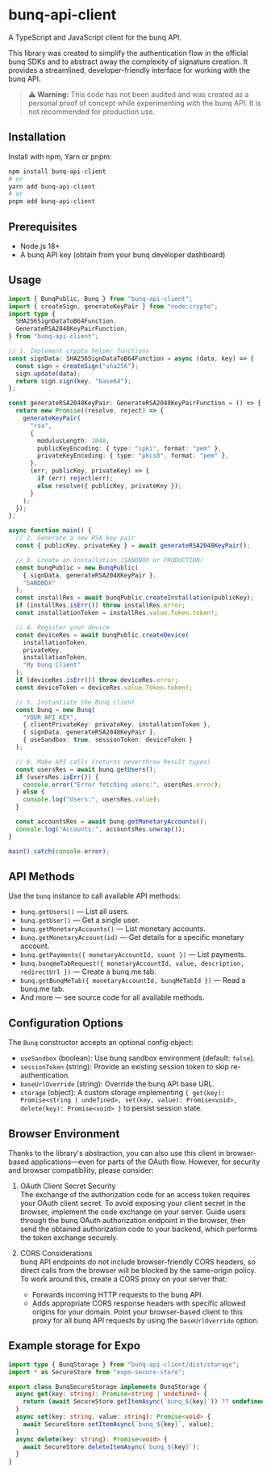 # bunq-api-client

A TypeScript and JavaScript client for the bunq API.

This library was created to simplify the authentication flow in the official bunq SDKs and to abstract away the complexity of signature creation. It provides a streamlined, developer-friendly interface for working with the bunq API.

> **⚠️ Warning:** This code has not been audited and was created as a personal proof of concept while experimenting with the bunq API. It is not recommended for production use.

## Installation

Install with npm, Yarn or pnpm:

```bash
npm install bunq-api-client
# or
yarn add bunq-api-client
# or
pnpm add bunq-api-client
```

## Prerequisites

- Node.js 18+
- A bunq API key (obtain from your bunq developer dashboard)

## Usage

```ts
import { BunqPublic, Bunq } from "bunq-api-client";
import { createSign, generateKeyPair } from "node:crypto";
import type {
  SHA256SignDataToB64Function,
  GenerateRSA2048KeyPairFunction,
} from "bunq-api-client";

// 1. Implement crypto helper functions
const signData: SHA256SignDataToB64Function = async (data, key) => {
  const sign = createSign("sha256");
  sign.update(data);
  return sign.sign(key, "base64");
};

const generateRSA2048KeyPair: GenerateRSA2048KeyPairFunction = () => {
  return new Promise((resolve, reject) => {
    generateKeyPair(
      "rsa",
      {
        modulusLength: 2048,
        publicKeyEncoding: { type: "spki", format: "pem" },
        privateKeyEncoding: { type: "pkcs8", format: "pem" },
      },
      (err, publicKey, privateKey) => {
        if (err) reject(err);
        else resolve({ publicKey, privateKey });
      }
    );
  });
};

async function main() {
  // 2. Generate a new RSA key pair
  const { publicKey, privateKey } = await generateRSA2048KeyPair();

  // 3. Create an installation (SANDBOX or PRODUCTION)
  const bunqPublic = new BunqPublic(
    { signData, generateRSA2048KeyPair },
    "SANDBOX"
  );
  const installRes = await bunqPublic.createInstallation(publicKey);
  if (installRes.isErr()) throw installRes.error;
  const installationToken = installRes.value.Token.token!;

  // 4. Register your device
  const deviceRes = await bunqPublic.createDevice(
    installationToken,
    privateKey,
    installationToken,
    "My bunq Client"
  );
  if (deviceRes.isErr()) throw deviceRes.error;
  const deviceToken = deviceRes.value.Token.token!;

  // 5. Instantiate the Bunq client
  const bunq = new Bunq(
    "YOUR_API_KEY",
    { clientPrivateKey: privateKey, installationToken },
    { signData, generateRSA2048KeyPair },
    { useSandbox: true, sessionToken: deviceToken }
  );

  // 6. Make API calls (returns neverthrow Result types)
  const usersRes = await bunq.getUsers();
  if (usersRes.isErr()) {
    console.error("Error fetching users:", usersRes.error);
  } else {
    console.log("Users:", usersRes.value);
  }

  const accountsRes = await bunq.getMonetaryAccounts();
  console.log("Accounts:", accountsRes.unwrap());
}

main().catch(console.error);
```

## API Methods

Use the `bunq` instance to call available API methods:

- `bunq.getUsers()` &mdash; List all users.
- `bunq.getUser()` &mdash; Get a single user.
- `bunq.getMonetaryAccounts()` &mdash; List monetary accounts.
- `bunq.getMonetaryAccount(id)` &mdash; Get details for a specific monetary account.
- `bunq.getPayments({ monetaryAccountId, count })` &mdash; List payments.
- `bunq.bunqmeTabRequest({ monetaryAccountId, value, description, redirectUrl })` &mdash; Create a bunq.me tab.
- `bunq.getBunqMeTab({ monetaryAccountId, bunqMeTabId })` &mdash; Read a bunq.me tab.
- And more &mdash; see source code for all available methods.

## Configuration Options

The `Bunq` constructor accepts an optional config object:

- `useSandbox` (boolean): Use bunq sandbox environment (default: `false`).
- `sessionToken` (string): Provide an existing session token to skip re-authentication.
- `baseUrlOverride` (string): Override the bunq API base URL.
- `storage` (object): A custom storage implementing `{ get(key): Promise<string | undefined>, set(key, value): Promise<void>, delete(key): Promise<void> }` to persist session state.

## Browser Environment

Thanks to the library's abstraction, you can also use this client in browser-based applications—even for parts of the OAuth flow. However, for security and browser compatibility, please consider:

1. OAuth Client Secret Security  
   The exchange of the authorization code for an access token requires your OAuth client secret. To avoid exposing your client secret in the browser, implement the code exchange on your server. Guide users through the bunq OAuth authorization endpoint in the browser, then send the obtained authorization code to your backend, which performs the token exchange securely.

2. CORS Considerations  
   bunq API endpoints do not include browser-friendly CORS headers, so direct calls from the browser will be blocked by the same-origin policy. To work around this, create a CORS proxy on your server that:
   - Forwards incoming HTTP requests to the bunq API.
   - Adds appropriate CORS response headers with specific allowed origins for your domain.
     Point your browser-based client to this proxy for all bunq API requests by using the `baseUrlOverride` option.

## Example storage for Expo

```ts
import type { BunqStorage } from "bunq-api-client/dist/storage";
import * as SecureStore from "expo-secure-store";

export class BunqSecureStorage implements BunqStorage {
  async get(key: string): Promise<string | undefined> {
    return (await SecureStore.getItemAsync(`bunq_${key}`)) ?? undefined;
  }
  async set(key: string, value: string): Promise<void> {
    await SecureStore.setItemAsync(`bunq_${key}`, value);
  }
  async delete(key: string): Promise<void> {
    await SecureStore.deleteItemAsync(`bunq_${key}`);
  }
}
```
